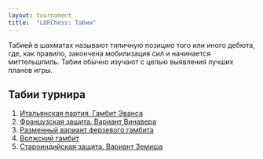 ```yaml
---
layout: tournament
title:  "LORChess: Табии"
---
```


Табией в шахматах называют типичную позицию того или иного дебюта, где, как правило, закончена мобилизация сил и начинается миттельшпиль. Табии обычно изучают с целью выявления лучших планов игры.

Табии турнира
-------------

1. [Итальянская партия. Гамбит Эванса](evans-gambit/)
2. [Французская защита. Вариант Винавера](winawer-variation/)
3. [Разменный вариант ферзевого гамбита](karlsbad-pawn-structure/)
4. [Волжский гамбит](benko-gambit/)
5. [Староиндийская защита. Вариант Земиша](samisch-variation/)
